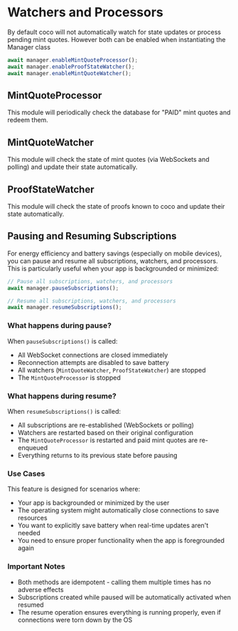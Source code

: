 # Watchers and Processors

By default coco will not automatically watch for state updates or process pending mint quotes. However both can be enabled when instantiating the Manager class

```ts
await manager.enableMintQuoteProcessor();
await manager.enableProofStateWatcher();
await manager.enableMintQuoteWatcher();
```

## MintQuoteProcessor

This module will periodically check the database for "PAID" mint quotes and redeem them.

## MintQuoteWatcher

This module will check the state of mint quotes (via WebSockets and polling) and update their state automatically.

## ProofStateWatcher

This module will check the state of proofs known to coco and update their state automatically.

## Pausing and Resuming Subscriptions

For energy efficiency and battery savings (especially on mobile devices), you can pause and resume all subscriptions, watchers, and processors. This is particularly useful when your app is backgrounded or minimized:

```ts
// Pause all subscriptions, watchers, and processors
await manager.pauseSubscriptions();

// Resume all subscriptions, watchers, and processors
await manager.resumeSubscriptions();
```

### What happens during pause?

When `pauseSubscriptions()` is called:

- All WebSocket connections are closed immediately
- Reconnection attempts are disabled to save battery
- All watchers (`MintQuoteWatcher`, `ProofStateWatcher`) are stopped
- The `MintQuoteProcessor` is stopped

### What happens during resume?

When `resumeSubscriptions()` is called:

- All subscriptions are re-established (WebSockets or polling)
- Watchers are restarted based on their original configuration
- The `MintQuoteProcessor` is restarted and paid mint quotes are re-enqueued
- Everything returns to its previous state before pausing

### Use Cases

This feature is designed for scenarios where:

- Your app is backgrounded or minimized by the user
- The operating system might automatically close connections to save resources
- You want to explicitly save battery when real-time updates aren't needed
- You need to ensure proper functionality when the app is foregrounded again

### Important Notes

- Both methods are idempotent - calling them multiple times has no adverse effects
- Subscriptions created while paused will be automatically activated when resumed
- The resume operation ensures everything is running properly, even if connections were torn down by the OS
